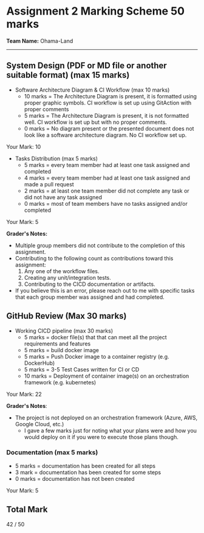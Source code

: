 # Assignment 2 Marking Scheme 50 marks
 
**Team Name:** Ohama-Land  

---
## System Design (PDF or MD file or another suitable format) (max 15 marks)
- Software Architecture Diagram & CI Workflow (max 10 marks)
  - 10 marks = The Architecture Diagram is present, it is formatted using proper graphic symbols. CI workflow is set up using GitAction with proper comments
  -  5 marks = The Architecture Diagram is present, it is not formatted well. CI workflow is set up but with no proper comments.
  -  0 marks = No diagram present or the presented document does not look like a software architecture diagram. No CI workflow set up.

Your Mark: 10

- Tasks Distribution (max 5 marks)
  - 5 marks  = every team member had at least one task assigned and completed
  - 4 marks  = every team member had at least one task assigned and made a pull request
  - 2 marks  = at least one team member did not complete any task or did not have any task assigned
  - 0 marks  = most of team members have no tasks assigned and/or completed

Your Mark: 5

**Grader's Notes:**
- Multiple group members did not contribute to the completion of this assignment.
- Contributing to the following count as contributions toward this assignment:
  1. Any one of the workflow files.
  2. Creating any unit/integration tests.
  3. Contributing to the CICD documentation or artifacts.
- If you believe this is an error, please reach out to me with specific tasks that each group member was assigned and had completed.
 
## GitHub Review (Max 30 marks) 
- Working CICD pipeline (max 30 marks)
  - 5 marks  = docker file(s) that that can meet all the project requirements and features
  - 5 marks  = build docker image
  - 5 marks  = Push Docker image to a container registry (e.g. DockerHub)
  - 5 marks  = 3-5 Test Cases written for CI or CD
  - 10 marks = Deployment of container image(s) on an orchestration framework (e.g. kubernetes) 
  
Your Mark: 22

**Grader's Notes**:
- The project is not deployed on an orchestration framework (Azure, AWS, Google Cloud, etc.)
  - I gave a few marks just for noting what your plans were and how you would deploy on it if you were to execute those plans though.

### Documentation (max 5 marks)

- 5 marks = documentation has been created for all steps
- 3 mark = documentation has been created for some steps
- 0 marks = documentation has not been created

Your Mark: 5
 
## Total Mark
 
42 / 50

